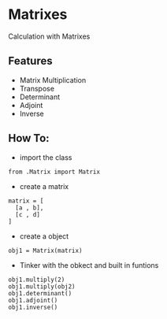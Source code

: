 # Matrixes
Calculation with Matrixes

## Features
* Matrix Multiplication
* Transpose
* Determinant
* Adjoint
* Inverse

## How To:
* import the class
```
from .Matrix import Matrix
```
* create a matrix
```
matrix = [
  [a , b],
  [c , d]
]
```
* create a object
```
obj1 = Matrix(matrix)
```
* Tinker with the obkect and built in funtions
```
obj1.multiply(2)
obj1.multiply(obj2)
obj1.determinant()
obj1.adjoint()
obj1.inverse()
```
